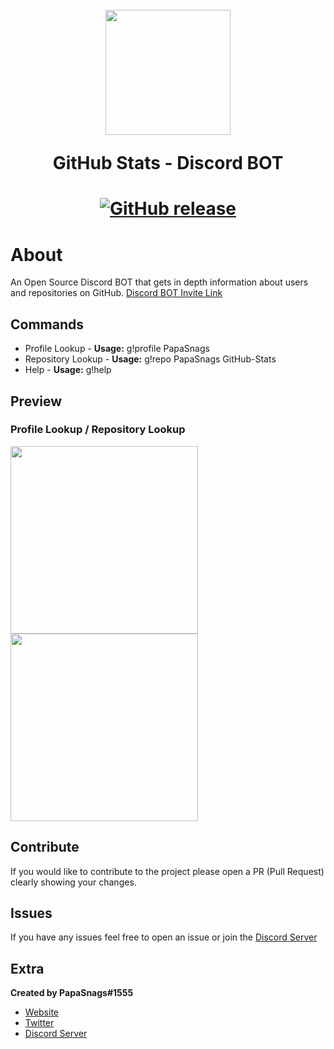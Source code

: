 <h1 align="center">
    <br>
    <img src="https://github.githubassets.com/images/modules/logos_page/GitHub-Mark.png" height="200">
    <br>
    <p>GitHub Stats - Discord BOT</p>
<h1>
<p align="center">
    <a href="https://github.com/papasnags/GitHub-Stats/releases">
        <img alt="GitHub release" src="https://img.shields.io/github/release/PapaSnags/GitHub-Stats.svg">
    </a>
</p>

# About
An Open Source Discord BOT that gets in depth information about users and repositories on GitHub. [Discord BOT Invite Link](https://discord.com/oauth2/authorize?client_id=776332560295919626&scope=bot&permissions=93248)

## Commands 
* Profile Lookup - **Usage:** g!profile PapaSnags
* Repository Lookup - **Usage:** g!repo PapaSnags GitHub-Stats
* Help - **Usage:** g!help

## Preview
### Profile Lookup / Repository Lookup
<img src="https://i.imgur.com/eR62tlO.png" height="300">
<img src="https://i.imgur.com/eJO5eRL.png" height="300">

## Contribute
If you would like to contribute to the project please open a PR (Pull Request) clearly showing your changes.

## Issues
If you have any issues feel free to open an issue or join the [Discord Server](https://discord.com/invite/w7B5nKB)

## Extra
__Created by PapaSnags#1555__
* [Website](https://papa-snags.com/projects/PLUG/)
* [Twitter](https://twitter.com/PapaSnags)
* [Discord Server](https://discord.com/invite/w7B5nKB)
</br>
